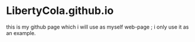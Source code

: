 # LibertyCola.github.io
this is my github page which i will use as myself web-page ;
i only use it as an example.
